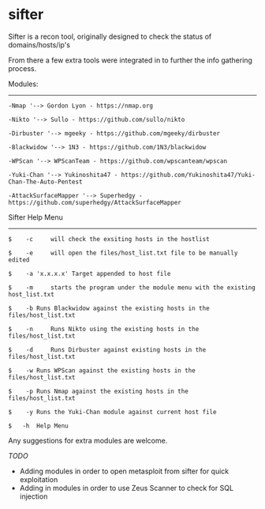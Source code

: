 # sifter

Sifter is a recon tool, originally designed to check the status of domains/hosts/ip's

From there a few extra tools were integrated in to further the info gathering process.



Modules:
**********

	-Nmap '--> Gordon Lyon - https://nmap.org

	-Nikto '--> Sullo - https://github.com/sullo/nikto

	-Dirbuster '--> mgeeky - https://github.com/mgeeky/dirbuster

	-Blackwidow '--> 1N3 - https://github.com/1N3/blackwidow

	-WPScan '--> WPScanTeam - https://github.com/wpscanteam/wpscan

	-Yuki-Chan '--> Yukinoshita47 - https://github.com/Yukinoshita47/Yuki-Chan-The-Auto-Pentest
	
	-AttackSurfaceMapper '--> Superhedgy - https://github.com/superhedgy/AttackSurfaceMapper 


Sifter Help Menu
*****************


	$	 -c 	will check the exsiting hosts in the hostlist
 
	$	 -e 	will open the files/host_list.txt file to be manually edited
 
	$	 -a 'x.x.x.x' Target appended to host file
 
	$	 -m 	starts the program under the module menu with the existing host_list.txt
	 
	$	 -b	Runs Blackwidow against the existing hosts in the files/host_list.txt
	 
	$	 -n 	Runs Nikto using the existing hosts in the files/host_list.txt
 
	$	 -d 	Runs Dirbuster against existing hosts in the files/host_list.txt
 
	$	 -w	Runs WPScan against the existing hosts in the files/host_list.txt
	 
	$	 -p	Runs Nmap against the existing hosts in the files/host_list.txt
 
	$	 -y	Runs the Yuki-Chan module against current host file
 
	$ 	-h 	Help Menu
	 

Any suggestions for extra modules are welcome.


*TODO*

- Adding modules in order to open metasploit from sifter for quick exploitation
- Adding in modules in order to use Zeus Scanner to check for SQL injection 


